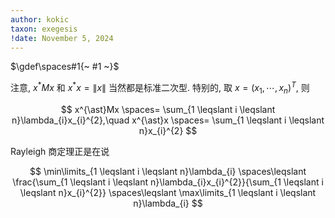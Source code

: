 ```yaml
---
author: kokic
taxon: exegesis
!date: November 5, 2024
---
```


$\gdef\spaces#1{~ #1 ~}$

注意, $x^* M x$ 和 $x^*x = \|x\|$ 当然都是标准二次型. 特别的, 取 $x = \left( x_{1},\cdots,x_{n} \right)^{T}$, 则

$$
x^{\ast}Mx \spaces= \sum_{1 \leqslant i \leqslant n}\lambda_{i}x_{i}^{2},\quad 
x^{\ast}x \spaces= \sum_{1 \leqslant i \leqslant n}x_{i}^{2}
$$

Rayleigh 商定理正是在说

$$
\min\limits_{1 \leqslant i \leqslant n}\lambda_{i} 
\spaces\leqslant 
\frac{\sum_{1 \leqslant i \leqslant n}\lambda_{i}x_{i}^{2}}{\sum_{1 \leqslant i \leqslant n}x_{i}^{2}} 
\spaces\leqslant 
\max\limits_{1 \leqslant i \leqslant n}\lambda_{i}
$$


